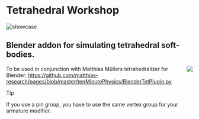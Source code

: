 # Tetrahedral Workshop
![showcase](https://github.com/user-attachments/assets/f87ff4e4-7689-4f92-8ae8-112ee3d83bcb)



## Blender addon for simulating tetrahedral soft-bodies.

<div class="test">
<img style="flex" align="right" src="https://github.com/user-attachments/assets/629038c7-93fd-4b1b-9373-506aa767d2cd">
</div>

To be used in conjunction with Matthias Müllers tetrahedralizer for Blender:
https://github.com/matthias-research/pages/blob/master/tenMinutePhysics/BlenderTetPlugin.py

> [!TIP]
> If you use a pin group, you have to use the same vertex group for your armature modifier.
